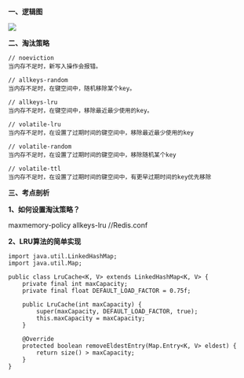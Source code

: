 **一、逻辑图**

![](https://agam-blog-image.oss-cn-hangzhou.aliyuncs.com/Redis%E5%86%85%E5%AD%98%E6%B7%98%E6%B1%B0.png)

**二、淘汰策略**
```
// noeviction
当内存不足时，新写入操作会报错。

// allkeys-random
当内存不足时，在键空间中，随机移除某个key。

// allkeys-lru
当内存不足时，在键空间中，移除最近最少使用的key。

// volatile-lru
当内存不足时，在设置了过期时间的键空间中，移除最近最少使用的key

// volatile-random
当内存不足时，在设置了过期时间的键空间中，移除随机某个key

// volatile-ttl
当内存不足时，在设置了过期时间的键空间中，有更早过期时间的key优先移除
```
**三、考点剖析**

**1、如何设置淘汰策略？**

maxmemory-policy allkeys-lru //Redis.conf

**2、LRU算法的简单实现**
```  
import java.util.LinkedHashMap;   
import java.util.Map;

public class LruCache<K, V> extends LinkedHashMap<K, V> {
    private final int maxCapacity;  
    private final float DEFAULT_LOAD_FACTOR = 0.75f;  
    
    public LruCache(int maxCapacity) {
        super(maxCapacity, DEFAULT_LOAD_FACTOR, true);  
        this.maxCapacity = maxCapacity;  
    }
    
    @Override 
    protected boolean removeEldestEntry(Map.Entry<K, V> eldest) {  
        return size() > maxCapacity;  
    }  
}
```

